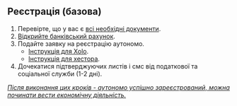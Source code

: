 ## Реєстрація (базова)

1. Перевірте, що у вас є [всі необхідні документи](#необхідні-документи-для-реєстрації-аутономо).
2. [Відкрийте банківський рахунок](#банківський-рахунок-для-аутономо).
3. Подайте заявку на реєстрацію аутономо.
    - [Інструкція для Xolo](#реєстрація-autónomo-xolo).
    - [Інструкція для хестора](#реєстрація-autónomo-хестор).
4. Дочекатися підтверджуючих листів і смс від податкової та соціальної служби (1-2 дні).

*<u>Після виконання цих кроків - аутономо успішно зареєстрований, можна починати вести економічну діяльність.</u>*
